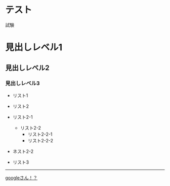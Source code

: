 # テスト

試験

# 見出しレベル1

## 見出しレベル2

### 見出しレベル3

- リスト1

- リスト2

- リスト2-1
  - リスト2-2
    - リスト2-2-1
    - リスト2-2-2
- ネスト2-2
- リスト3
---
[googleさん！？](https://www.google.co.jp/)
